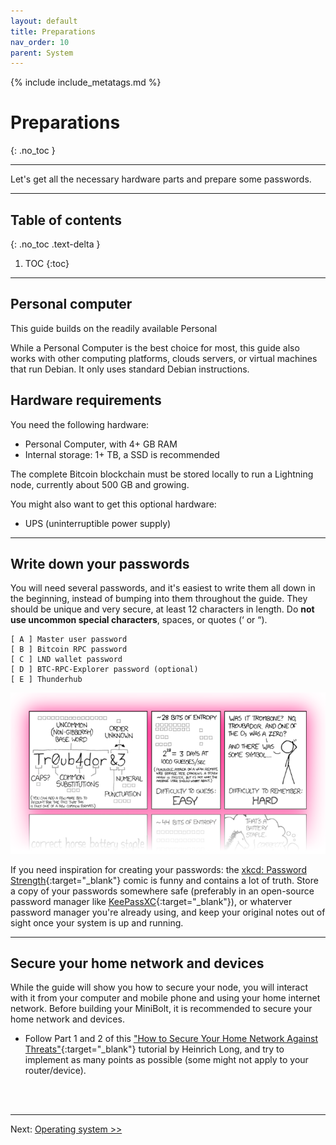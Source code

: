 ```yaml
---
layout: default
title: Preparations
nav_order: 10
parent: System
---
```

<!-- markdownlint-disable MD014 MD022 MD025 MD040 -->

{% include include_metatags.md %}

# Preparations

{: .no_toc }

---

Let's get all the necessary hardware parts and prepare some passwords.

---

## Table of contents
{: .no_toc .text-delta }

1. TOC
{:toc}

---

## Personal computer
This guide builds on the readily available Personal

While a Personal Computer is the best choice for most, this guide also works with other computing platforms, clouds servers, or virtual machines that run Debian.
It only uses standard Debian instructions.

## Hardware requirements

You need the following hardware:

* Personal Computer, with 4+ GB RAM
* Internal storage: 1+ TB, a SSD is recommended

The complete Bitcoin blockchain must be stored locally to run a Lightning node, currently about 500 GB and growing.

You might also want to get this optional hardware:

* UPS (uninterruptible power supply)

---

## Write down your passwords

You will need several passwords, and it's easiest to write them all down in the beginning, instead of bumping into them throughout the guide.
They should be unique and very secure, at least 12 characters in length. Do **not use uncommon special characters**, spaces, or quotes (‘ or “).

```console
[ A ] Master user password
[ B ] Bitcoin RPC password
[ C ] LND wallet password
[ D ] BTC-RPC-Explorer password (optional)
[ E ] Thunderhub
```

![xkcd: Password Strength](../../images/preparations_xkcd.png)

If you need inspiration for creating your passwords: the [xkcd: Password Strength](https://xkcd.com/936/){:target="_blank"} comic is funny and contains a lot of truth.
Store a copy of your passwords somewhere safe (preferably in an open-source password manager like [KeePassXC](https://keepassxc.org/){:target="_blank"}), or whaterver password manager you're already using, and keep your original notes out of sight once your system is up and running.

---

## Secure your home network and devices

While the guide will show you how to secure your node, you will interact with it from your computer and mobile phone and using your home internet network. Before building your MiniBolt, it is recommended to secure your home network and devices.

* Follow Part 1 and 2 of this ["How to Secure Your Home Network Against Threats"](https://restoreprivacy.com/secure-home-network/){:target="_blank"} tutorial by Heinrich Long, and try to implement as many points as possible (some might not apply to your router/device).

<br /><br />

---

Next: [Operating system >>](operating-system.md)
